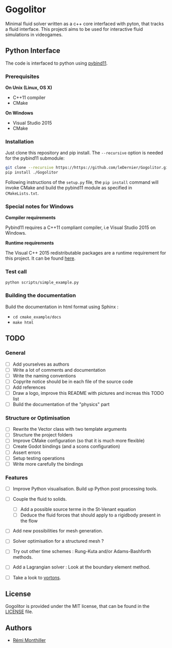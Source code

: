 # Gogolitor

Minimal fluid solver written as a c++ core interfaced with pyton, that 
tracks a fluid interface. This projecti aims to be used for interactive 
fluid simulations in videogames.

## Python Interface

The code is interfaced to python using [pybind11][pybind11_link].

### Prerequisites

**On Unix (Linux, OS X)**

* C++11 compiler
* CMake

**On Windows**

* Visual Studio 2015
* CMake

### Installation

Just clone this repository and pip install. The `--recursive` option is
needed for the pybind11 submodule:

```bash
git clone --recursive https://https://github.com/leDernier/Gogolitor.git
pip install ./Gogolitor
```

Following instructions of the `setup.py` file, the `pip install` command will
invoke CMake and build the pybind11 module as specified in `CMakeLists.txt`.

### Special notes for Windows

**Compiler requirements**

Pybind11 requires a C++11 compliant compiler, i.e Visual Studio 2015 on Windows.

**Runtime requirements**

The Visual C++ 2015 redistributable packages are a runtime requirement for this
project. It can be found [here][vs2015_runtime]. 

### Test call

```bash
python scripts/simple_example.py
```

### Building the documentation

Build the documentation in html format using Sphinx :

 - `cd cmake_example/docs`
 - `make html`

## TODO

### General
- [ ] Add yourselves as authors 
- [ ] Write a lot of comments and documentation
- [ ] Write the naming conventions
- [ ] Copyrite notice should be in each file of the source code
- [ ] Add references
- [ ] Draw a logo, improve this README with pictures and increas this TODO list 
- [ ] Build the documentation of the "physics" part

### Structure or Optimisation
- [ ] Rewrite the Vector class with two template arguments
- [ ] Structure the project folders
- [ ] Improve CMake configuration (so that it is much more flexible)
- [ ] Create Godot bindings (and a scons configuration)
- [ ] Assert errors
- [ ] Setup testing operations
- [ ] Write more carefully the bindings

### Features
- [ ] Improve Python visualisation. Build up Python post processing tools.
- [ ] Couple the fluid to solids.
	* [ ] Add a possible source terme in the St-Venant equation
	* [ ] Deduce the fluid forces that should apply to a rigidbody present in the flow
- [ ] Add new possibilities for mesh generation.
- [ ] Solver optimisation for a structured mesh ?
- [ ] Try out other time schemes : Rung-Kuta and/or Adams-Bashforth methods.
- [ ] Add a Lagrangian solver : Look at the boundary element method.
- [ ] Take a look to [vortons](vortons_doc).


## License

Gogolitor is provided under the MIT license, that can be found in the [LICENSE][license] file.


## Authors

* [Rémi Monthiller](https://github.com/leDernier/Gogolitor)

[license]: ./LICENSE
[vs2015_runtime]: https://www.microsoft.com/en-us/download/details.aspx?id=48145
[vortons_doc]: http://www.mijagourlay.com/fluid
[pybind11_link]: http://github.com/pybind/pybind11
